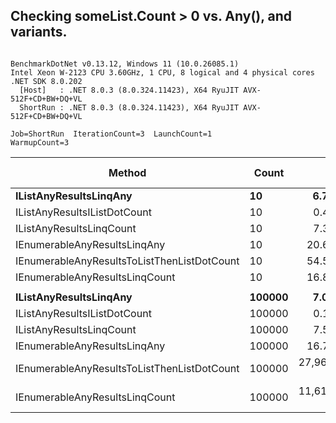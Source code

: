 ## Checking someList.Count > 0 vs. Any(), and variants.


```

BenchmarkDotNet v0.13.12, Windows 11 (10.0.26085.1)
Intel Xeon W-2123 CPU 3.60GHz, 1 CPU, 8 logical and 4 physical cores
.NET SDK 8.0.202
  [Host]   : .NET 8.0.3 (8.0.324.11423), X64 RyuJIT AVX-512F+CD+BW+DQ+VL
  ShortRun : .NET 8.0.3 (8.0.324.11423), X64 RyuJIT AVX-512F+CD+BW+DQ+VL

Job=ShortRun  IterationCount=3  LaunchCount=1  
WarmupCount=3  

```
| Method                                      | Count  | Mean           | Error          | StdDev        | Ratio      | RatioSD   | Gen0    | Gen1   | Allocated | Alloc Ratio |
|-------------------------------------------- |------- |---------------:|---------------:|--------------:|-----------:|----------:|--------:|-------:|----------:|------------:|
| **IListAnyResultsLinqAny**                      | **10**     |      **6.7391 ns** |      **1.7912 ns** |     **0.0982 ns** |      **16.80** |      **2.55** |       **-** |      **-** |         **-** |          **NA** |
| IListAnyResultsIListDotCount                | 10     |      0.4069 ns |      1.0352 ns |     0.0567 ns |       1.00 |      0.00 |       - |      - |         - |          NA |
| IListAnyResultsLinqCount                    | 10     |      7.3263 ns |     11.3963 ns |     0.6247 ns |      18.13 |      1.60 |       - |      - |         - |          NA |
| IEnumerableAnyResultsLinqAny                | 10     |     20.6401 ns |     27.0562 ns |     1.4830 ns |      51.29 |      6.95 |       - |      - |         - |          NA |
| IEnumerableAnyResultsToListThenListDotCount | 10     |     54.5751 ns |     83.2613 ns |     4.5638 ns |     134.91 |      8.73 |  0.0148 |      - |      64 B |          NA |
| IEnumerableAnyResultsLinqCount              | 10     |     16.8676 ns |     13.3251 ns |     0.7304 ns |      41.97 |      5.66 |       - |      - |         - |          NA |
|                                             |        |                |                |               |            |           |         |        |           |             |
| **IListAnyResultsLinqAny**                      | **100000** |      **7.0525 ns** |      **4.5083 ns** |     **0.2471 ns** |      **48.56** |     **16.76** |       **-** |      **-** |         **-** |          **NA** |
| IListAnyResultsIListDotCount                | 100000 |      0.1568 ns |      0.9202 ns |     0.0504 ns |       1.00 |      0.00 |       - |      - |         - |          NA |
| IListAnyResultsLinqCount                    | 100000 |      7.5838 ns |     17.6695 ns |     0.9685 ns |      53.80 |     26.47 |       - |      - |         - |          NA |
| IEnumerableAnyResultsLinqAny                | 100000 |     16.7796 ns |      4.8914 ns |     0.2681 ns |     116.43 |     44.28 |       - |      - |         - |          NA |
| IEnumerableAnyResultsToListThenListDotCount | 100000 | 27,963.7604 ns | 43,634.7510 ns | 2,391.7679 ns | 195,900.30 | 81,903.81 | 18.4937 | 3.0823 |   80056 B |          NA |
| IEnumerableAnyResultsLinqCount              | 100000 | 11,610.8246 ns | 11,266.0916 ns |   617.5325 ns |  79,269.57 | 24,614.96 |       - |      - |         - |          NA |

